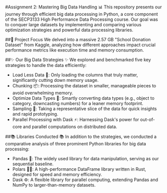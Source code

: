 #Assignment 2: Mastering Big Data Handling 📊
This repository presents our journey through efficient big data processing in Python, a core component of the SECP3133 High Performance Data Processing course. Our goal was to conquer large datasets by implementing and comparing various optimization strategies and powerful data processing libraries.

##🎯 Project Focus
We delved into a massive 2.57 GB "School Donation Dataset" from Kaggle, analyzing how different approaches impact crucial performance metrics like execution time and memory consumption.

##✨ Our Big Data Strategies ✨
We explored and benchmarked five key strategies to handle the data efficiently:
- Load Less Data 🤏: Only loading the columns that truly matter, significantly cutting down memory usage.
- Chunking 📦: Processing the dataset in smaller, manageable pieces to avoid overwhelming memory.
- Optimize Data Types 🧠: Smartly converting data types (e.g., object to category, downcasting numbers) for a leaner memory footprint.
- Sampling 🎲: Taking a representative slice of the data for quick insights and rapid prototyping.
- Parallel Processing with Dask ⚡: Harnessing Dask's power for out-of-core and parallel computations on distributed data.

##📚 Libraries Conducted 📚
In addition to the strategies, we conducted a comparative analysis of three prominent Python libraries for big data processing:
- Pandas 🐼: The widely used library for data manipulation, serving as our sequential baseline.
- Polars 🐻‍❄️: A high-performance DataFrame library written in Rust, designed for speed and memory efficiency.
- Dask ⚙️: A flexible library for parallel computing, extending Pandas and NumPy to larger-than-memory datasets.
